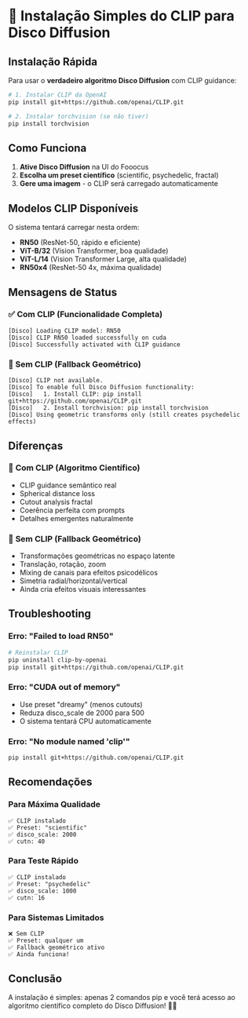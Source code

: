 # 🚀 Instalação Simples do CLIP para Disco Diffusion

## Instalação Rápida

Para usar o **verdadeiro algoritmo Disco Diffusion** com CLIP guidance:

```bash
# 1. Instalar CLIP da OpenAI
pip install git+https://github.com/openai/CLIP.git

# 2. Instalar torchvision (se não tiver)
pip install torchvision
```

## Como Funciona

1. **Ative Disco Diffusion** na UI do Fooocus
2. **Escolha um preset científico** (scientific, psychedelic, fractal)
3. **Gere uma imagem** - o CLIP será carregado automaticamente

## Modelos CLIP Disponíveis

O sistema tentará carregar nesta ordem:
- **RN50** (ResNet-50, rápido e eficiente)
- **ViT-B/32** (Vision Transformer, boa qualidade)
- **ViT-L/14** (Vision Transformer Large, alta qualidade)
- **RN50x4** (ResNet-50 4x, máxima qualidade)

## Mensagens de Status

### ✅ Com CLIP (Funcionalidade Completa)
```
[Disco] Loading CLIP model: RN50
[Disco] CLIP RN50 loaded successfully on cuda
[Disco] Successfully activated with CLIP guidance
```

### 🔄 Sem CLIP (Fallback Geométrico)
```
[Disco] CLIP not available.
[Disco] To enable full Disco Diffusion functionality:
[Disco]   1. Install CLIP: pip install git+https://github.com/openai/CLIP.git
[Disco]   2. Install torchvision: pip install torchvision
[Disco] Using geometric transforms only (still creates psychedelic effects)
```

## Diferenças

### 🧬 **Com CLIP (Algoritmo Científico)**
- CLIP guidance semântico real
- Spherical distance loss
- Cutout analysis fractal
- Coerência perfeita com prompts
- Detalhes emergentes naturalmente

### 🎨 **Sem CLIP (Fallback Geométrico)**
- Transformações geométricas no espaço latente
- Translação, rotação, zoom
- Mixing de canais para efeitos psicodélicos
- Simetria radial/horizontal/vertical
- Ainda cria efeitos visuais interessantes

## Troubleshooting

### Erro: "Failed to load RN50"
```bash
# Reinstalar CLIP
pip uninstall clip-by-openai
pip install git+https://github.com/openai/CLIP.git
```

### Erro: "CUDA out of memory"
- Use preset "dreamy" (menos cutouts)
- Reduza disco_scale de 2000 para 500
- O sistema tentará CPU automaticamente

### Erro: "No module named 'clip'"
```bash
pip install git+https://github.com/openai/CLIP.git
```

## Recomendações

### Para Máxima Qualidade
```
✅ CLIP instalado
✅ Preset: "scientific"
✅ disco_scale: 2000
✅ cutn: 40
```

### Para Teste Rápido
```
✅ CLIP instalado
✅ Preset: "psychedelic"
✅ disco_scale: 1000
✅ cutn: 16
```

### Para Sistemas Limitados
```
❌ Sem CLIP
✅ Preset: qualquer um
✅ Fallback geométrico ativo
✅ Ainda funciona!
```

## Conclusão

A instalação é simples: apenas 2 comandos pip e você terá acesso ao algoritmo científico completo do Disco Diffusion! 🧬✨